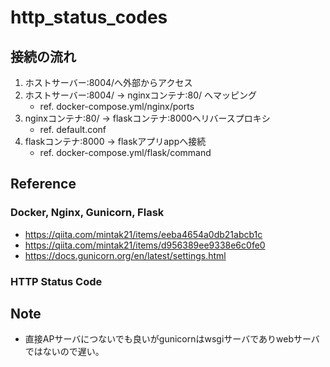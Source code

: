 # http_status_codes
## 接続の流れ
1. ホストサーバー:8004/へ外部からアクセス
2. ホストサーバー:8004/ -> nginxコンテナ:80/ へマッピング
    * ref. docker-compose.yml/nginx/ports
3. nginxコンテナ:80/ -> flaskコンテナ:8000へリバースプロキシ
    * ref. default.conf
4. flaskコンテナ:8000 -> flaskアプリappへ接続
    * ref. docker-compose.yml/flask/command
## Reference
### Docker, Nginx, Gunicorn, Flask
* https://qiita.com/mintak21/items/eeba4654a0db21abcb1c
* https://qiita.com/mintak21/items/d956389ee9338e6c0fe0
* https://docs.gunicorn.org/en/latest/settings.html
### HTTP Status Code
## Note
* 直接APサーバにつないでも良いがgunicornはwsgiサーバでありwebサーバではないので遅い。